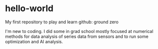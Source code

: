 # hello-world
My first repository to play and learn github: ground zero

I'm new to coding. I did some in grad school mostly focused at numerical methods for data
analysis of series data from sensors and to run some optimization and AI analysis.


